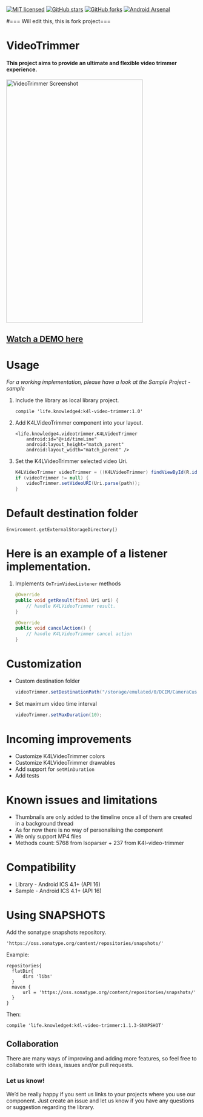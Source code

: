 [![MIT licensed](https://img.shields.io/badge/license-MIT-blue.svg)](https://raw.githubusercontent.com/hyperium/hyper/master/LICENSE)
[![GitHub stars](https://img.shields.io/github/stars/knowledge4life/k4l-video-trimmer.svg)](https://github.com/knowledge4life/k4l-video-trimmer/stargazers)
[![GitHub forks](https://img.shields.io/github/forks/knowledge4life/k4l-video-trimmer.svg)](https://github.com/knowledge4life/k4l-video-trimmer/network)
[![Android Arsenal](https://img.shields.io/badge/Android%20Arsenal-VideoTrimmer-green.svg?style=true)](https://android-arsenal.com/details/1/3714)

#=== Will edit this, this is fork project===

# VideoTrimmer

#### This project aims to provide an ultimate and flexible video trimmer experience.

<img src="https://raw.githubusercontent.com/knowledge4life/k4l-video-trimmer/master/screenshot/screenshot.png" alt="VideoTrimmer Screenshot" width="360" height="640" />

## [Watch a DEMO here](http://gfycat.com/UnnaturalConsiderateFiddlercrab)

# Usage

*For a working implementation, please have a look at the Sample Project - sample*

1. Include the library as local library project.

    ``` compile 'life.knowledge4:k4l-video-trimmer:1.0' ```
    
2. Add K4LVideoTrimmer component into your layout.

    ```
    <life.knowledge4.videotrimmer.K4LVideoTrimmer
        android:id="@+id/timeLine"
        android:layout_height="match_parent"
        android:layout_width="match_parent" />
    ```

3. Set the K4LVideoTrimmer selected video Uri.

    ```java
    K4LVideoTrimmer videoTrimmer = ((K4LVideoTrimmer) findViewById(R.id.timeLine));
    if (videoTrimmer != null) {
        videoTrimmer.setVideoURI(Uri.parse(path));
    }
    ```

# Default destination folder
    Environment.getExternalStorageDirectory()

# Here is an example of a listener implementation.

1. Implements `OnTrimVideoListener` methods

    ```java
    @Override
    public void getResult(final Uri uri) {
        // handle K4LVideoTrimmer result.
    }

    @Override
    public void cancelAction() {
        // handle K4LVideoTrimmer cancel action
    }
    ```

# Customization

* Custom destination folder
    ```java
    videoTrimmer.setDestinationPath("/storage/emulated/0/DCIM/CameraCustom/");
    ```

* Set maximum video time interval
    ```java
    videoTrimmer.setMaxDuration(10);
    ```

# Incoming improvements

- Customize K4LVideoTrimmer colors
- Customize K4LVideoTrimmer drawables
- Add support for `setMinDuration`
- Add tests

# Known issues and limitations
- Thumbnails are only added to the timeline once all of them are created in a background thread
- As for now there is no way of personalising the component
- We only support MP4 files
- Methods count: 5768 from Isoparser + 237 from K4l-video-trimmer
    
# Compatibility
  
  * Library - Android ICS 4.1+ (API 16)
  * Sample - Android ICS 4.1+ (API 16)
  
# Using SNAPSHOTS
  
 Add the sonatype snapshots repository.
  ```
  'https://oss.sonatype.org/content/repositories/snapshots/'
  ```
  Example: 
  ```
  repositories{
    flatDir{
        dirs 'libs'
    }
    maven {
        url = 'https://oss.sonatype.org/content/repositories/snapshots/'
    }
  }
  ```
  Then:
  ```
  compile 'life.knowledge4:k4l-video-trimmer:1.1.3-SNAPSHOT'
  ```

## Collaboration
There are many ways of improving and adding more features, so feel free to collaborate with ideas, issues and/or pull requests.  
  
### Let us know!

We’d be really happy if you sent us links to your projects where you use our component. Just create an issue and let us know if you have any questions or suggestion regarding the library.
